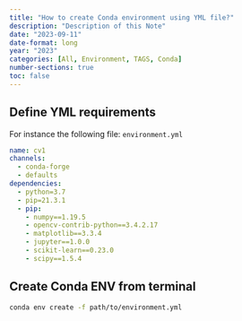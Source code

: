 ```yaml
---
title: "How to create Conda environment using YML file?"
description: "Description of this Note"
date: "2023-09-11"
date-format: long
year: "2023"
categories: [All, Environment, TAGS, Conda]
number-sections: true
toc: false
---
```


## Define YML requirements
For instance the following file: `environment.yml`

```yml
name: cv1
channels:
  - conda-forge
  - defaults
dependencies:
  - python=3.7
  - pip=21.3.1
  - pip:
    - numpy==1.19.5
    - opencv-contrib-python==3.4.2.17
    - matplotlib==3.3.4
    - jupyter==1.0.0
    - scikit-learn==0.23.0
    - scipy==1.5.4
```

## Create Conda ENV from terminal 

```bash
conda env create -f path/to/environment.yml

```

